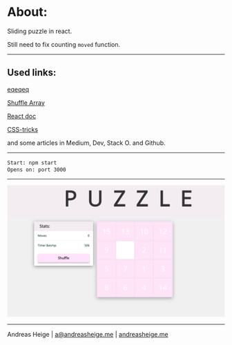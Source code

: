 # About: 
Sliding puzzle in react. 

Still need to fix counting `moved` function.



---
## Used links:
[eqeqeq](https://eslint.org/docs/2.0.0/rules/eqeqeq)

[Shuffle Array](https://www.npmjs.com/package/shuffle-array)

[React doc](https://reactjs.org/docs/react-component.html)

[CSS-tricks](https://css-tricks.com/)

and some articles in Medium, Dev, Stack O. and Github.

---
```
Start: npm start
Opens on: port 3000
```
---
![Screenshot](./screenshot.png)

---

Andreas Heige | a@andreasheige.me | [andreasheige.me](https://andreasheige.me) 